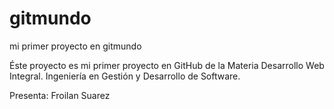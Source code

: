 # gitmundo
mi primer proyecto en gitmundo 
 
Éste proyecto es mi primer proyecto en GitHub de la Materia Desarrollo Web Integral. 
Ingeniería en Gestión y Desarrollo de Software.

Presenta: Froilan Suarez 
